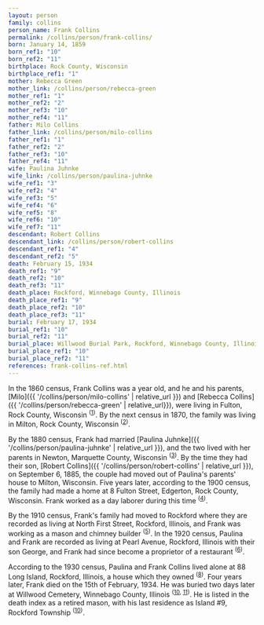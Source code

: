 ```yaml
---
layout: person
family: collins
person_name: Frank Collins
permalink: /collins/person/frank-collins/
born: January 14, 1859
born_ref1: "10"
born_ref2: "11"
birthplace: Rock County, Wisconsin
birthplace_ref1: "1"
mother: Rebecca Green
mother_link: /collins/person/rebecca-green
mother_ref1: "1"
mother_ref2: "2"
mother_ref3: "10"
mother_ref4: "11"
father: Milo Collins
father_link: /collins/person/milo-collins
father_ref1: "1"
father_ref2: "2"
father_ref3: "10"
father_ref4: "11"
wife: Paulina Juhnke
wife_link: /collins/person/paulina-juhnke
wife_ref1: "3"
wife_ref2: "4"
wife_ref3: "5"
wife_ref4: "6"
wife_ref5: "8"
wife_ref6: "10"
wife_ref7: "11"
descendant: Robert Collins
descendant_link: /collins/person/robert-collins
descendant_ref1: "4"
descendant_ref2: "5"
death: February 15, 1934
death_ref1: "9"
death_ref2: "10"
death_ref3: "11"
death_place: Rockford, Winnebago County, Illinois
death_place_ref1: "9"
death_place_ref2: "10"
death_place_ref3: "11"
burial: February 17, 1934
burial_ref1: "10"
burial_ref2: "11"
burial_place: Willwood Burial Park, Rockford, Winnebago County, Illinois
burial_place_ref1: "10"
burial_place_ref2: "11"
references: frank-collins-ref.html
---
```

In the 1860 census, Frank Collins was a year old, and he and his parents, [Milo]({{ '/collins/person/milo-collins' | relative_url }}) and [Rebecca Collins]({{ '/collins/person/rebecca-green' | relative_url}}), were living in Fulton, Rock County, Wisconsin <sup>([1](#1))</sup>. By the next census in 1870, the family was living in Milton, Rock County, Wisconsin <sup>([2](#2))</sup>.

By the 1880 census, Frank had married [Paulina Juhnke]({{ '/collins/person/paulina-juhnke' | relative_url }}), and the two lived with her parents in Newton, Marquette County, Wisconsin <sup>([3](#3))</sup>. By the time they had their son, [Robert Collins]({{ '/collins/person/robert-collins' | relative_url }}), on September 6, 1885, the couple had moved out of Paulina's parents' house to Milton, Wisconsin. Five years later, according to the 1900 census, the family had made a home at 8 Fulton Street, Edgerton, Rock County, Wisconsin. Frank worked as a day laborer during this time <sup>([4](#4))</sup>.

By the 1910 census, Frank's family had moved to Rockford where they are recorded as living at North First Street, Rockford, Illinois, and Frank was working as a mason and chimney builder <sup>([5](#5))</sup>. In the 1920 census, Paulina and Frank are recorded as living at Pearl Avenue, Rockford, Illinois with their son George, and Frank had since become a proprietor of a restaurant <sup>([6](#6))</sup>.

According to the 1930 census, Paulina and Frank Collins lived alone at 88 Long Island, Rockford, Illinois, a house which they owned <sup>([8](#8))</sup>. Four years later, Frank died on the 15th of February, 1934. He was buried two days later at Willwood Cemetery, Winnebago County, Illinois <sup>([10](#10), [11](#11))</sup>. He is listed in the death index as a retired mason, with his last residence as Island #9, Rockford Township <sup>([10](#10))</sup>.
